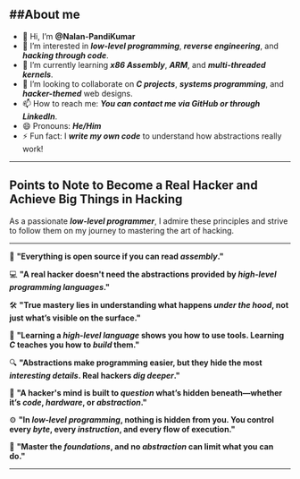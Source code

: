 ##About me
---

- 👋 Hi, I’m **@Nalan-PandiKumar**
- 👀 I’m interested in _**low-level programming**_, _**reverse engineering**_, and _**hacking through code**_.
- 🌱 I’m currently learning _**x86 Assembly**_, _**ARM**_, and _**multi-threaded kernels**_.
- 💞️ I’m looking to collaborate on _**C projects**_, _**systems programming**_, and _**hacker-themed**_ web designs.
- 📫 How to reach me: _**You can contact me via GitHub or through LinkedIn**_.
- 😄 Pronouns: _**He/Him**_
- ⚡ Fun fact: I _**write my own code**_ to understand how abstractions really work!

---

## Points to Note to Become a Real Hacker and Achieve Big Things in Hacking

As a passionate _**low-level programmer**_, I admire these principles and strive to follow them on my journey to mastering the art of hacking.

---

🔹 **"Everything is open source if you can read _**assembly**_."**

💻 **"A real hacker doesn't need the abstractions provided by _**high-level programming languages**_."**

🛠️ **"True mastery lies in understanding what happens _**under the hood**_, not just what’s visible on the surface."**

🔧 **"Learning a _**high-level language**_ shows you how to use tools. Learning _**C**_ teaches you how to _**build**_ them."**

🔍 **"Abstractions make programming easier, but they hide the most _**interesting details**_. Real hackers _**dig deeper**_."**

🧠 **"A hacker's mind is built to _**question**_ what’s hidden beneath—whether it’s _**code**_, _**hardware**_, or _**abstraction**_."**

⚙️ **"In _**low-level programming**_, nothing is hidden from you. You control every _**byte**_, every _**instruction**_, and every flow of execution."**

🚀 **"Master the _**foundations**_, and no _**abstraction**_ can limit what you can do."**

---

